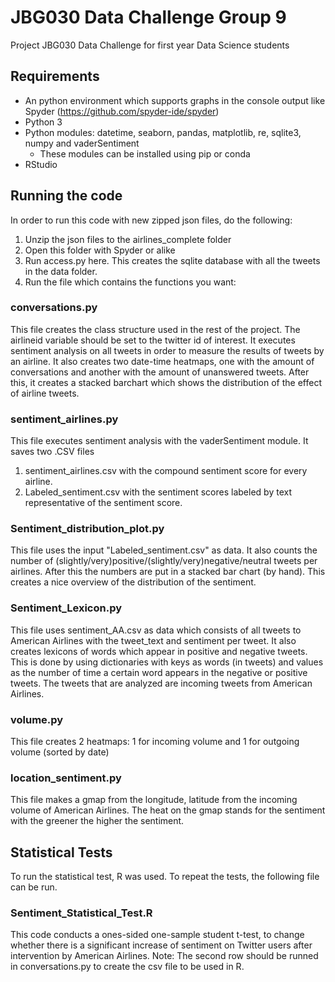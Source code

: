 # JBG030 Data Challenge Group 9
Project JBG030 Data Challenge for first year Data Science students

## Requirements
* An python environment which supports graphs in the console output like Spyder (https://github.com/spyder-ide/spyder)
* Python 3
* Python modules: datetime, seaborn, pandas, matplotlib, re, sqlite3, numpy and vaderSentiment
    * These modules can be installed using pip or conda
* RStudio

## Running the code
In order to run this code with new zipped json files, do the following:
1. Unzip the json files to the airlines_complete folder
2. Open this folder with Spyder or alike
2. Run access.py here. This creates the sqlite database with all the tweets in the data folder.
3. Run the file which contains the functions you want:

### conversations.py
This file creates the class structure used in the rest of the project.
The airlineid variable should be set to the twitter id of interest.
It executes sentiment analysis on all tweets in order to measure the results of tweets by an airline.
It also creates two date-time heatmaps, one with the amount of conversations and another with the amount of unanswered tweets.
After this, it creates a stacked barchart which shows the distribution of the effect of airline tweets.

### sentiment_airlines.py
This file executes sentiment analysis with the vaderSentiment module.
It saves two .CSV files
1. sentiment_airlines.csv with the compound sentiment score for every airline.
2. Labeled_sentiment.csv with the sentiment scores labeled by text representative of the sentiment score.

### Sentiment_distribution_plot.py
This file uses the input "Labeled_sentiment.csv" as data. 
It also counts the number of (slightly/very)positive/(slightly/very)negative/neutral tweets per airlines.
After this the numbers are put in a stacked bar chart (by hand).
This creates a nice overview of the distribution of the sentiment.

### Sentiment_Lexicon.py
This file uses sentiment_AA.csv as data which consists of all tweets to American Airlines with the tweet_text and sentiment per tweet.
It also creates lexicons of words which appear in positive and negative tweets.
This is done by using dictionaries  with keys as words (in tweets) and values as the number of time a certain word appears in the negative or positive tweets.
The tweets that are analyzed are incoming tweets from American Airlines.

### volume.py
This file creates 2 heatmaps: 1 for incoming volume and 1 for outgoing volume (sorted by date)

### location_sentiment.py
This file makes a gmap from the longitude, latitude from the incoming volume of American Airlines. 
The heat on the gmap stands for the sentiment with the greener the higher the sentiment.

## Statistical Tests
To run the statistical test, R was used. To repeat the tests, the following file can be run.

### Sentiment_Statistical_Test.R
This code conducts a ones-sided one-sample student t-test, to change whether there is a significant increase 
of sentiment on Twitter users after intervention by American Airlines. Note: The second row should be runned 
in conversations.py to create the csv file to be used in R.


